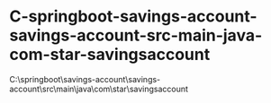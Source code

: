 # C-springboot-savings-account-savings-account-src-main-java-com-star-savingsaccount
C:\springboot\savings-account\savings-account\src\main\java\com\star\savingsaccount
